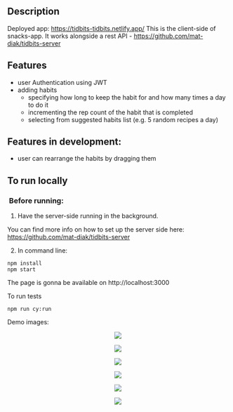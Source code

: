 ## Description

Deployed app: https://tidbits-tidbits.netlify.app/
This is the client-side of snacks-app. It works alongside a rest API - https://github.com/mat-diak/tidbits-server

## Features

- user Authentication using JWT
- adding habits
  - specifying how long to keep the habit for and how many times a day to do it
  - incrementing the rep count of the habit that is completed
  - selecting from suggested habits list (e.g. 5 random recipes a day)

## Features in development:

- user can rearrange the habits by dragging them

## To run locally

###  Before running:

1. Have the server-side running in the background.

You can find more info on how to set up the server side here: https://github.com/mat-diak/tidbits-server

2. In command line:

```
npm install
npm start
```

The page is gonna be available on
http://localhost:3000

To run tests

```
npm run cy:run
```

Demo images:

<p style="text-align: center">
  <img src="https://i.imgur.com/QJ5jqJL.png">
</p>

<p style="text-align: center">
  <img src="https://i.imgur.com/Vr4e6yz.png">
</p>

<p style="text-align: center">
  <img src="https://i.imgur.com/WHgIfJ6.png">
</p>

<p style="text-align: center">
  <img src="https://i.imgur.com/hyN5OHC.png">
</p>

<p style="text-align: center">
  <img src="https://i.imgur.com/MWp7LdN.png">
</p>

<p style="text-align: center">
  <img src="https://i.imgur.com/I1MTF1g.png">
</p>
